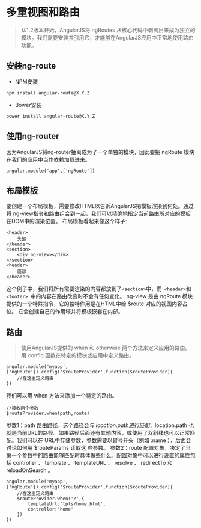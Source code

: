 # 多重视图和路由
>从1.2版本开始，AngularJS将 ngRoutes 从核心代码中剥离出来成为独立的模块。我们需要安装并引用它，才能够在AngularJS应用中正常地使用路由功能。

## 安装ng-route
- NPM安装
```
npm install angular-route@X.Y.Z
```
- Bower安装
```
bower install angular-route@X.Y.Z
```
## 使用ng-router
因为AngularJS将ng-router抽离成为了一个单独的模块，因此要把 ngRoute 模块在我们的应用中当作依赖加载进来。
```
angular.module('app',['ngRoute'])
```
## 布局模板
要创建一个布局模板，需要修改HTML以告诉AngularJS把模板渲染到何处。通过将 ng-view指令和路由组合到一起，我们可以精确地指定当前路由所对应的模板在DOM中的渲染位置。
布局模板看起来像这个样子:
```
<header>
	头部
</header>
<section>
	<div ng-view></div>
</section>
<header>
	底部
</header>
```
这个例子中，我们将所有需要渲染的内容都放到了` <section> `中，而` <header>`和 `<footer> `中的内容在路由改变时不会有任何变化。
ng-view 是由 ngRoute 模块提供的一个特殊指令，它的独特作用是在HTML中给 $route 对应的视图内容占位。
它会创建自己的作用域并将模板嵌套在内部。

## 路由
> 使用AngularJS提供的 when 和 otherwise 两个方法来定义应用的路由。
用 config 函数在特定的模块或应用中定义路由。
```
angular.module('myapp',['ngRoute']).config('$routeProvider',function($routeProvider){
	//在这里定义路由
})
```

我们可以用 when 方法来添加一个特定的路由。
```
//接收两个参数
$routeProvider.when(path,route)
```
参数1：path
路由路径，这个路径会与 $location.path 进行匹配，$location.path 也就是当前URL的路径。如果路径后面还有其他内容，或使用了双斜线也可以正常匹配。我们可以在
URL中存储参数，参数需要以冒号开头（例如 :name ），后面会讨论如何用 $routeParams 读取这
些参数。
参数2：route
配置对象，决定了当第一个参数中的路由能够匹配时具体做些什么。配置对象中可以进行设置的属性包括 controller 、 template 、 templateURL 、 resolve 、 redirectTo 和reloadOnSearch 。

```
angular.module('myapp',['ngRoute']).config('$routeProvider',function($routeProvider){
	//在这里定义路由
	$routeProvider.when('/',{
		templateUrl:'tpls/home.html',
		controller:'home'
	})
})
```